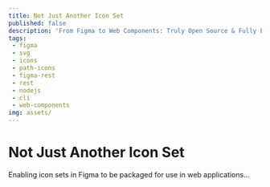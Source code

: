 ```yaml
---
title: Not Just Another Icon Set
published: false
description: 'From Figma to Web Components: Truly Open Source & Fully Editable Icons'
tags:
 - figma
 - svg
 - icons
 - path-icons
 - figma-rest
 - rest
 - nodejs
 - cli
 - web-components
img: assets/
---
```


# Not Just Another Icon Set

Enabling icon sets in Figma to be packaged for use in web applications...
